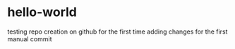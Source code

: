 # hello-world
testing repo creation on github for the first time
adding changes for the first manual commit

